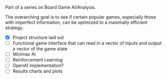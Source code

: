 Part of a series on Board Game AI/Analysis.

The overarching goal is to see if certain popular games, especially those with imperfect information, can be optimized to
a maximally efficient strategy.

- [X] Project structure laid out
- [ ] Functional game interface that can read in a vector of inputs and output a vector of the game state 
- [ ] Minimax AI
- [ ] Reinforcement Learning
- [ ] OpenAI implementation?
- [ ] Results charts and plots
